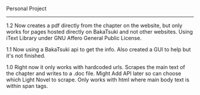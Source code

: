 Personal Project

--------------------
1.2
Now creates a pdf directly from the chapter on the website, but only works for pages hosted
directly on BakaTsuki and not other websites.
Using iText Library under GNU Affero General Public License.

1.1
Now using a BakaTsuki api to get the info. 
Also created a GUI to help but it's not finished.

1.0
Right now it only works with hardcoded urls.
Scrapes the main text of the chapter and writes to a .doc file.
Might Add API later so can choose which Light Novel to scrape.
Only works with html where main body text is within span tags.
